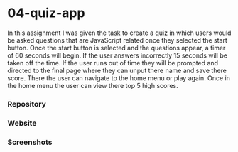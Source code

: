 # 04-quiz-app
In this assignment I was given the task to create a quiz in which users would be asked questions that are JavaScript related once they selected the start button. Once the start button is selected and the questions appear, a timer of 60 seconds will begin. If the user answers incorrectly 15 seconds will be taken off the time. If the user runs out of time they will be prompted and directed to the final page where they can unput there name and save there score. There the user can navigate to the home menu or play again. Once in the home menu the user can view there top 5 high scores.

### Repository

### Website

### Screenshots
